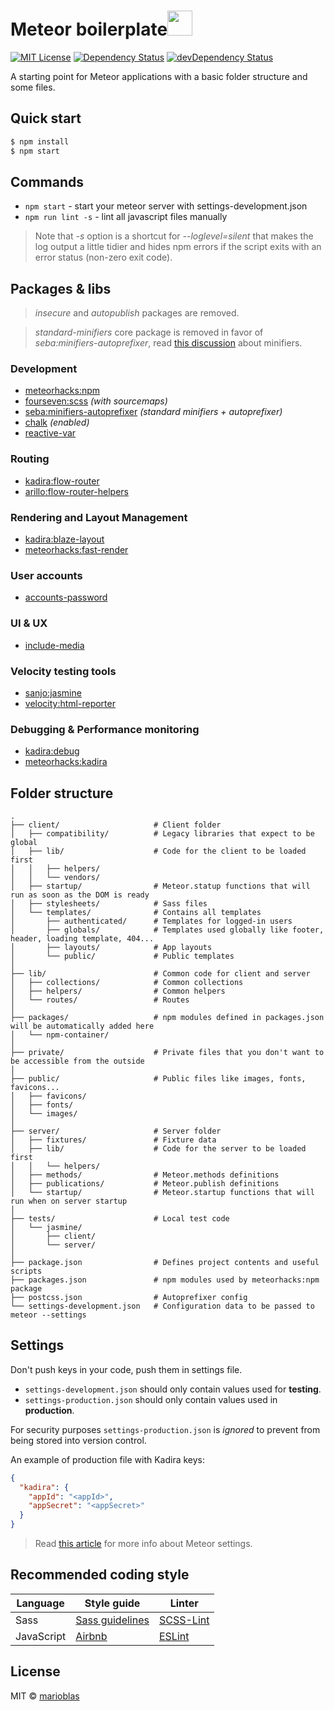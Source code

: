 # Meteor boilerplate<img src="https://cloud.githubusercontent.com/assets/3719969/11635449/c7f63236-9d0e-11e5-848c-e9b3c7012768.png" width="40">

[![MIT License](https://img.shields.io/npm/l/ghooks.svg?style=flat-square)](http://opensource.org/licenses/MIT)
[![Dependency Status](https://david-dm.org/marioblas/meteor-boilerplate.svg?style=flat-square)](https://david-dm.org/marioblas/meteor-boilerplate)
[![devDependency Status](https://david-dm.org/marioblas/meteor-boilerplate/dev-status.svg?style=flat-square)](https://david-dm.org/marioblas/meteor-boilerplate#info=devDependencies)

A starting point for Meteor applications with a basic folder structure and some files.

## Quick start

```sh
$ npm install
$ npm start
```

## Commands

- `npm start` - start your meteor server with settings-development.json
- `npm run lint -s` - lint all javascript files manually

> Note that *-s* option is a shortcut for *--loglevel=silent* that makes the log output a little tidier and hides npm errors if the script exits with an error status (non-zero exit code).

## Packages & libs

> *insecure* and *autopublish* packages are removed.

> *standard-minifiers* core package is removed in favor of *seba:minifiers-autoprefixer*, read [this discussion](https://github.com/meteor/meteor/issues/5219) about minifiers.

### Development
- [meteorhacks:npm](https://github.com/meteorhacks/npm)
- [fourseven:scss](https://github.com/fourseven/meteor-scss) *(with sourcemaps)*
- [seba:minifiers-autoprefixer](https://atmospherejs.com/seba/minifiers-autoprefixer) *(standard minifiers + autoprefixer)*
- [chalk](https://github.com/chalk/chalk) *(enabled)*
- [reactive-var](http://docs.meteor.com/#/full/reactivevar_pkg)

### Routing
- [kadira:flow-router](https://github.com/kadirahq/flow-router)
- [arillo:flow-router-helpers](https://github.com/arillo/meteor-flow-router-helpers)

### Rendering and Layout Management
- [kadira:blaze-layout](https://github.com/kadirahq/blaze-layout)
- [meteorhacks:fast-render](https://github.com/kadirahq/fast-render)

### User accounts
- [accounts-password](http://docs.meteor.com/#/full/accounts_api)

### UI & UX
- [include-media](https://github.com/eduardoboucas/include-media)

### Velocity testing tools
- [sanjo:jasmine](https://github.com/sanjo/meteor-jasmine)
- [velocity:html-reporter](https://github.com/meteor-velocity/html-reporter)

### Debugging & Performance monitoring
- [kadira:debug](https://github.com/kadirahq/meteor-debug)
- [meteorhacks:kadira](https://github.com/meteorhacks/kadira)

## Folder structure

```
.
├── client/                     # Client folder
│   ├── compatibility/          # Legacy libraries that expect to be global
│   ├── lib/                    # Code for the client to be loaded first
│   │   ├── helpers/
│   │   └── vendors/
│   ├── startup/                # Meteor.statup functions that will run as soon as the DOM is ready
│   ├── stylesheets/            # Sass files
│   └── templates/              # Contains all templates
│       ├── authenticated/      # Templates for logged-in users
│       ├── globals/            # Templates used globally like footer, header, loading template, 404...
│       ├── layouts/            # App layouts
│       └── public/             # Public templates  
│
├── lib/                        # Common code for client and server
│   ├── collections/            # Common collections
│   ├── helpers/                # Common helpers
│   └── routes/                 # Routes
│
├── packages/                   # npm modules defined in packages.json will be automatically added here
│   └── npm-container/
│
├── private/                    # Private files that you don't want to be accessible from the outside
│
├── public/                     # Public files like images, fonts, favicons...
│   ├── favicons/
│   ├── fonts/
│   └── images/
│
├── server/                     # Server folder
│   ├── fixtures/               # Fixture data
│   ├── lib/                    # Code for the server to be loaded first
│   │   └── helpers/
│   ├── methods/                # Meteor.methods definitions
│   ├── publications/           # Meteor.publish definitions
│   └── startup/                # Meteor.startup functions that will run when on server startup
│
├── tests/                      # Local test code
│   └── jasmine/
│       ├── client/
│       └── server/
│
├── package.json                # Defines project contents and useful scripts
├── packages.json               # npm modules used by meteorhacks:npm package
├── postcss.json                # Autoprefixer config
└── settings-development.json   # Configuration data to be passed to meteor --settings
```

## Settings

Don't push keys in your code, push them in settings file.

- `settings-development.json` should only contain values used for **testing**.
- `settings-production.json` should only contain values used in **production**.

For security purposes `settings-production.json` is *ignored* to prevent from being stored into version control.

An example of production file with Kadira keys:
```json
{
  "kadira": {
    "appId": "<appId>",
    "appSecret": "<appSecret>"
  }
}
```

> Read [this article](http://joshowens.me/environment-settings-and-security-with-meteor-js) for more info about Meteor settings.

## Recommended coding style

| Language | Style guide | Linter |
| -------- | ----------- | ------ |
| Sass | [Sass guidelines](http://sass-guidelin.es/) | [SCSS-Lint](https://github.com/brigade/scss-lint) |
| JavaScript | [Airbnb](https://github.com/airbnb/javascript) | [ESLint](http://eslint.org) |

## License

MIT © [marioblas](https://github.com/marioblas)
